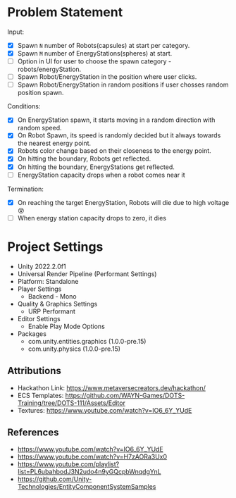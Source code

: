 # Problem Statement
Input:
- [x] Spawn `N` number of Robots(capsules) at start per category.
- [x] Spawn `M` number of EnergyStations(spheres) at start.
- [ ] Option in UI for user to choose the spawn category - robots/energyStation.
- [ ] Spawn Robot/EnergyStation in the position where user clicks.
- [ ] Spawn Robot/EnergyStation in random positions if user chosses random position spawn.

Conditions:
- [x] On EnergyStation spawn, it starts moving in a random direction with random speed.
- [x] On Robot Spawn, its speed is randomly decided but it always towards the nearest energy point.
- [x] Robots color change based on their closeness to the energy point.
- [x] On hitting the boundary, Robots get reflected.
- [x] On hitting the boundary, EnergyStations get reflected.
- [ ] EnergyStation capacity drops when a robot comes near it

Termination:
- [x] On reaching the target EnergyStation, Robots will die due to high voltage :dizzy_face:
- [ ] When energy station capacity drops to zero, it dies

# Project Settings
- Unity 2022.2.0f1
- Universal Render Pipeline (Performant Settings)
- Platform: Standalone
- Player Settings
    - Backend - Mono
- Quality & Graphics Settings
    - URP Performant
- Editor Settings
    - Enable Play Mode Options
- Packages
	- com.unity.entities.graphics (1.0.0-pre.15)
    - com.unity.physics (1.0.0-pre.15)

## Attributions

- Hackathon Link: https://www.metaversecreators.dev/hackathon/
- ECS Templates: https://github.com/WAYN-Games/DOTS-Training/tree/DOTS-111/Assets/Editor
- Textures: https://www.youtube.com/watch?v=IO6_6Y_YUdE

## References

- https://www.youtube.com/watch?v=IO6_6Y_YUdE
- https://www.youtube.com/watch?v=H7zAORa3Ux0
- https://www.youtube.com/playlist?list=PL6ubahbodJ3N2udo4n9yGQcpbWnqdgYnL
- https://github.com/Unity-Technologies/EntityComponentSystemSamples